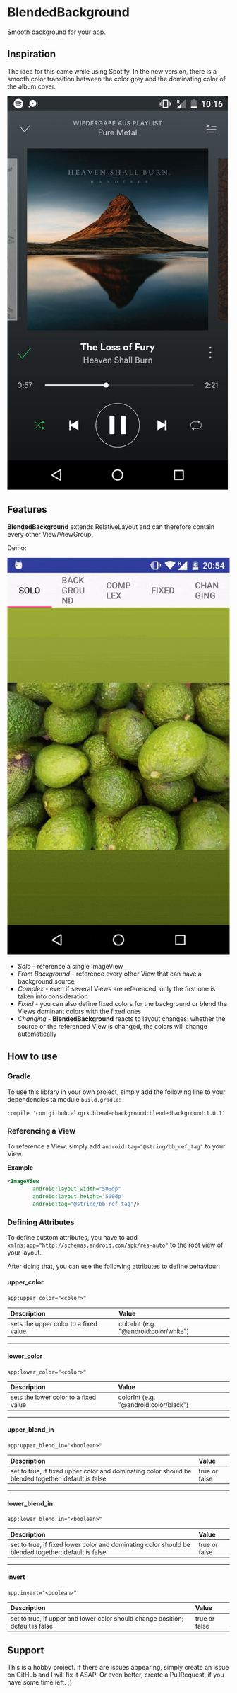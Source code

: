 # BlendedBackground

Smooth background for your app.

## Inspiration

The idea for this came while using Spotify.
In the new version, there is a smooth color transition between the color grey
and the dominating color of the album cover.

![inspiration](/preview/Screenshot_Spotify.png)

## Features

**BlendedBackground** extends RelativeLayout and can therefore contain every other View/ViewGroup.

Demo:

![demo](/preview/preview.gif)

- *Solo* \- reference a single ImageView
- *From Background* \- reference every other View that can have a background source
- *Complex* \- even if several Views are referenced, only the first one is taken into consideration
- *Fixed* \- you can also define fixed colors for the background or blend the Views dominant colors with the fixed ones
- *Changing* \- **BlendedBackground** reacts to layout changes: whether the source or the referenced View is changed, the colors will change automatically

## How to use

### Gradle
To use this library in your own project, simply add the following line to your dependencies ta module `build.gradle`:

```
compile 'com.github.alxgrk.blendedbackground:blendedbackground:1.0.1'
```

### Referencing a View
To reference a View, simply add `android:tag="@string/bb_ref_tag"` to your View.

**Example**
```xml
<ImageView
        android:layout_width="500dp"
        android:layout_height="500dp"
        android:tag="@string/bb_ref_tag"/>
```

### Defining Attributes
To define custom attributes, you have to add `xmlns:app="http://schemas.android.com/apk/res-auto"` to the root view of your layout.

After doing that, you can use the following attributes to define behaviour:

#### upper_color
```
app:upper_color="<color>"
```

Description | Value
:--- | :---
sets the upper color to a fixed value | colorInt (e.g. "@android:color/white") 

---
#### lower_color
```
app:lower_color="<color>"
```

Description | Value
:--- | :---
sets the lower color to a fixed value | colorInt (e.g. "@android:color/black") 

---
#### upper_blend_in
```
app:upper_blend_in="<boolean>"
```

Description | Value
:--- | :---
set to true, if fixed upper color and dominating color should be blended together; default is false | true or false 

---
#### lower_blend_in
```
app:lower_blend_in="<boolean>"
```

Description | Value
:--- | :---
set to true, if fixed lower color and dominating color should be blended together; default is false | true or false 

---
#### invert
```
app:invert="<boolean>"
```

Description | Value
:--- | :---
set to true, if upper and lower color should change position; default is false | true or false

## Support

This is a hobby project. If there are issues appearing, simply create an issue on GitHub and I will fix it ASAP.
Or even better, create a PullRequest, if you have some time left. ;)